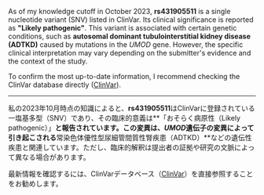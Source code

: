 As of my knowledge cutoff in October 2023, **rs431905511** is a single nucleotide variant (SNV) listed in ClinVar. Its clinical significance is reported as **"Likely pathogenic"**. This variant is associated with certain genetic conditions, such as **autosomal dominant tubulointerstitial kidney disease (ADTKD)** caused by mutations in the *UMOD* gene. However, the specific clinical interpretation may vary depending on the submitter's evidence and the context of the study.

To confirm the most up-to-date information, I recommend checking the ClinVar database directly ([ClinVar](https://www.ncbi.nlm.nih.gov/clinvar/)).

---

私の2023年10月時点の知識によると、**rs431905511**はClinVarに登録されている一塩基多型（SNV）であり、その臨床的意義は**「おそらく病原性（Likely pathogenic）」**と報告されています。この変異は、*UMOD*遺伝子の変異によって引き起こされる**常染色体優性型尿細管間質性腎疾患（ADTKD）**などの遺伝性疾患と関連しています。ただし、臨床的解釈は提出者の証拠や研究の文脈によって異なる場合があります。

最新情報を確認するには、ClinVarデータベース（[ClinVar](https://www.ncbi.nlm.nih.gov/clinvar/)）を直接参照することをお勧めします。
